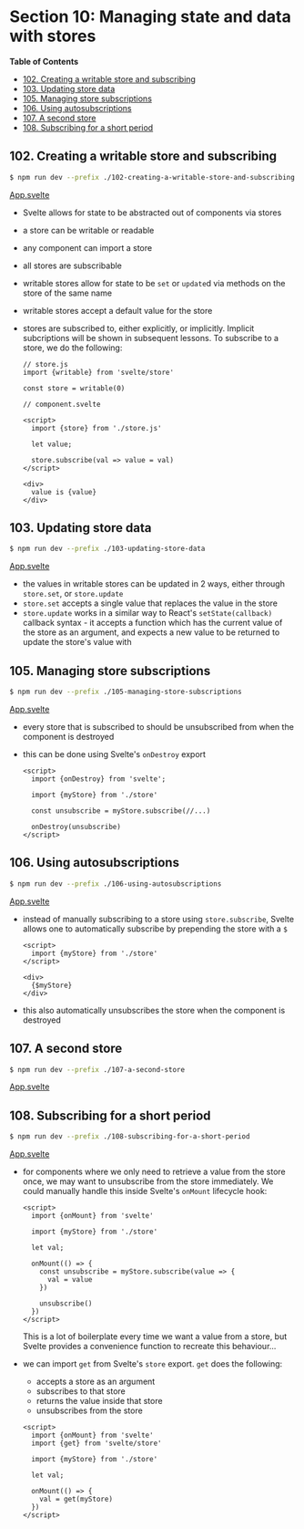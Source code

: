 # Section 10: Managing state and data with stores


<!-- START doctoc generated TOC please keep comment here to allow auto update -->
<!-- DON'T EDIT THIS SECTION, INSTEAD RE-RUN doctoc TO UPDATE -->
**Table of Contents**

- [102. Creating a writable store and subscribing](#102-creating-a-writable-store-and-subscribing)
- [103. Updating store data](#103-updating-store-data)
- [105. Managing store subscriptions](#105-managing-store-subscriptions)
- [106. Using autosubscriptions](#106-using-autosubscriptions)
- [107. A second store](#107-a-second-store)
- [108. Subscribing for a short period](#108-subscribing-for-a-short-period)

<!-- END doctoc generated TOC please keep comment here to allow auto update -->

## 102. Creating a writable store and subscribing

```bash
$ npm run dev --prefix ./102-creating-a-writable-store-and-subscribing
```

[App.svelte](./102-creating-a-writable-store-and-subscribing/src/App.svelte)

- Svelte allows for state to be abstracted out of components via stores
- a store can be writable or readable
- any component can import a store
- all stores are subscribable
- writable stores allow for state to be `set` or `update`d via methods on the
    store of the same name
- writable stores accept a default value for the store
- stores are subscribed to, either explicitly, or implicitly. Implicit
    subcriptions will be shown in subsequent lessons. To subscribe to a store,
    we do the following:

    ```svelte
    // store.js
    import {writable} from 'svelte/store'

    const store = writable(0)

    // component.svelte

    <script>
      import {store} from './store.js'

      let value;

      store.subscribe(val => value = val)
    </script>

    <div>
      value is {value}
    </div>
    ```

## 103. Updating store data

```bash
$ npm run dev --prefix ./103-updating-store-data
```

[App.svelte](./103-updating-store-data/src/App.svelte)

- the values in writable stores can be updated in 2 ways, either through
    `store.set`, or `store.update`
- `store.set` accepts a single value that replaces the value in the store
- `store.update` works in a similar way to React's `setState(callback)` callback
    syntax - it accepts a function which has the current value of the store as
    an argument, and expects a new value to be returned to update the store's
    value with

## 105. Managing store subscriptions

```bash
$ npm run dev --prefix ./105-managing-store-subscriptions
```

[App.svelte](./105-managing-store-subscriptions/src/App.svelte)

- every store that is subscribed to should be unsubscribed from when the
    component is destroyed
- this can be done using Svelte's `onDestroy` export

    ```svelte
    <script>
      import {onDestroy} from 'svelte';

      import {myStore} from './store'

      const unsubscribe = myStore.subscribe(//...)

      onDestroy(unsubscribe)
    </script>
    ```

## 106. Using autosubscriptions

```bash
$ npm run dev --prefix ./106-using-autosubscriptions
```

[App.svelte](./106-using-autosubscriptions/src/App.svelte)

- instead of manually subscribing to a store using `store.subscribe`, Svelte
    allows one to automatically subscribe by prepending the store with a `$`

    ```svelte
    <script>
      import {myStore} from './store'
    </script>

    <div>
      {$myStore}
    </div>
    ```
- this also automatically unsubscribes the store when the component is destroyed

## 107. A second store

```bash
$ npm run dev --prefix ./107-a-second-store
```

[App.svelte](./107-a-second-store/src/App.svelte)


## 108. Subscribing for a short period

```bash
$ npm run dev --prefix ./108-subscribing-for-a-short-period
```

[App.svelte](./108-subscribing-for-a-short-period/src/App.svelte)

- for components where we only need to retrieve a value from the store once, we
    may want to unsubscribe from the store immediately. We could manually handle
    this inside Svelte's `onMount` lifecycle hook:

    ```svelte
    <script>
      import {onMount} from 'svelte'

      import {myStore} from './store'

      let val;

      onMount(() => {
        const unsubscribe = myStore.subscribe(value => {
          val = value
        })

        unsubscribe()
      })
    </script>
    ```

    This is a lot of boilerplate every time we want a value from a store, but
    Svelte provides a convenience function to recreate this behaviour...
- we can import `get` from Svelte's `store` export. `get` does the following:

    - accepts a store as an argument
    - subscribes to that store
    - returns the value inside that store
    - unsubscribes from the store

    ```svelte
    <script>
      import {onMount} from 'svelte'
      import {get} from 'svelte/store'

      import {myStore} from './store'

      let val;

      onMount(() => {
        val = get(myStore)
      })
    </script>
    ```
